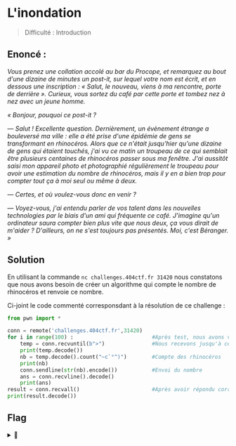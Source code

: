 # L'inondation
> Difficulté : Introduction


## Enoncé :

*Vous prenez une collation accolé au bar du Procope, et remarquez au bout d'une dizaine de minutes un post-it, sur lequel votre nom est écrit, et en dessous une inscription : « Salut, le nouveau, viens à ma rencontre, porte de derrière ».*
*Curieux, vous sortez du café par cette porte et tombez nez à nez avec un jeune homme.*

*« Bonjour, pouquoi ce post-it ?*

*— Salut ! Excellente question. Dernièrement, un évènement étrange a bouleversé ma ville : elle a été prise d'une épidémie de gens se transformant en rhinocéros. Alors que ce n'était jusqu'hier qu'une dizaine de gens qui étaient touchés, j'ai vu ce matin un troupeau de ce qui semblait être plusieurs centaines de rhinocéros passer sous ma fenêtre. J'ai aussitôt saisi mon appareil photo et photographié régulièrement le troupeau pour avoir une estimation du nombre de rhinocéros, mais il y en a bien trop pour compter tout ça à moi seul ou même à deux.*

*— Certes, et où voulez-vous donc en venir ?*

*— Voyez-vous, j'ai entendu parler de vos talent dans les nouvelles technologies par le biais d'un ami qui fréquente ce café. J'imagine qu'un ordinateur saura compter bien plus vite que nous deux, ça vous dirait de m'aider ? D'ailleurs, on ne s'est toujours pas présentés. Moi, c'est Béranger. »*


## Solution

En utilisant la commande `nc challenges.404ctf.fr 31420` nous constatons que nous avons besoin de créer un algorithme qui compte le nombre de rhinocéros et renvoie ce nombre.

Ci-joint le code commenté corresponsdant à la résolution de ce challenge :

```py
from pwn import *

conn = remote('challenges.404ctf.fr',31420)
for i in range(100) :                         #Après test, nous avons vu qu'il y avait 100 itérations de l'algo à faire.
    temp = conn.recvuntil(b">")               #Nous recevons jusqu'à ce caractère, qui correspond à la demande d'input.
    print(temp.decode())
    nb = temp.decode().count("~c`°^)")        #Compte des rhinocéros
    print(nb)
    conn.sendline(str(nb).encode())           #Envoi du nombre
    ans = conn.recvline().decode()
    print(ans)
result = conn.recvall()                       #Après avoir répondu correctement à toutes les itérations, nous recevons le flag.
print(result.decode())
```

## Flag

<details>
<summary>🚩</summary>

```
404CTF{4h,_l3s_P0uvo1rs_d3_l'iNforM4tiqu3!}
```
</details>
